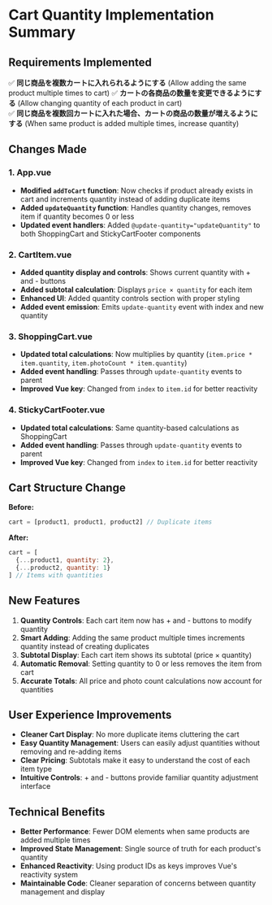 # Cart Quantity Implementation Summary

## Requirements Implemented

✅ **同じ商品を複数カートに入れられるようにする** (Allow adding the same product multiple times to cart)
✅ **カートの各商品の数量を変更できるようにする** (Allow changing quantity of each product in cart)  
✅ **同じ商品を複数回カートに入れた場合、カートの商品の数量が増えるようにする** (When same product is added multiple times, increase quantity)

## Changes Made

### 1. App.vue
- **Modified `addToCart` function**: Now checks if product already exists in cart and increments quantity instead of adding duplicate items
- **Added `updateQuantity` function**: Handles quantity changes, removes item if quantity becomes 0 or less
- **Updated event handlers**: Added `@update-quantity="updateQuantity"` to both ShoppingCart and StickyCartFooter components

### 2. CartItem.vue
- **Added quantity display and controls**: Shows current quantity with + and - buttons
- **Added subtotal calculation**: Displays `price × quantity` for each item
- **Enhanced UI**: Added quantity controls section with proper styling
- **Added event emission**: Emits `update-quantity` event with index and new quantity

### 3. ShoppingCart.vue
- **Updated total calculations**: Now multiplies by quantity (`item.price * item.quantity`, `item.photoCount * item.quantity`)
- **Added event handling**: Passes through `update-quantity` events to parent
- **Improved Vue key**: Changed from `index` to `item.id` for better reactivity

### 4. StickyCartFooter.vue
- **Updated total calculations**: Same quantity-based calculations as ShoppingCart
- **Added event handling**: Passes through `update-quantity` events to parent
- **Improved Vue key**: Changed from `index` to `item.id` for better reactivity

## Cart Structure Change

**Before:**
```javascript
cart = [product1, product1, product2] // Duplicate items
```

**After:**
```javascript
cart = [
  {...product1, quantity: 2}, 
  {...product2, quantity: 1}
] // Items with quantities
```

## New Features

1. **Quantity Controls**: Each cart item now has + and - buttons to modify quantity
2. **Smart Adding**: Adding the same product multiple times increments quantity instead of creating duplicates
3. **Subtotal Display**: Each cart item shows its subtotal (price × quantity)
4. **Automatic Removal**: Setting quantity to 0 or less removes the item from cart
5. **Accurate Totals**: All price and photo count calculations now account for quantities

## User Experience Improvements

- **Cleaner Cart Display**: No more duplicate items cluttering the cart
- **Easy Quantity Management**: Users can easily adjust quantities without removing and re-adding items
- **Clear Pricing**: Subtotals make it easy to understand the cost of each item type
- **Intuitive Controls**: + and - buttons provide familiar quantity adjustment interface

## Technical Benefits

- **Better Performance**: Fewer DOM elements when same products are added multiple times
- **Improved State Management**: Single source of truth for each product's quantity
- **Enhanced Reactivity**: Using product IDs as keys improves Vue's reactivity system
- **Maintainable Code**: Cleaner separation of concerns between quantity management and display